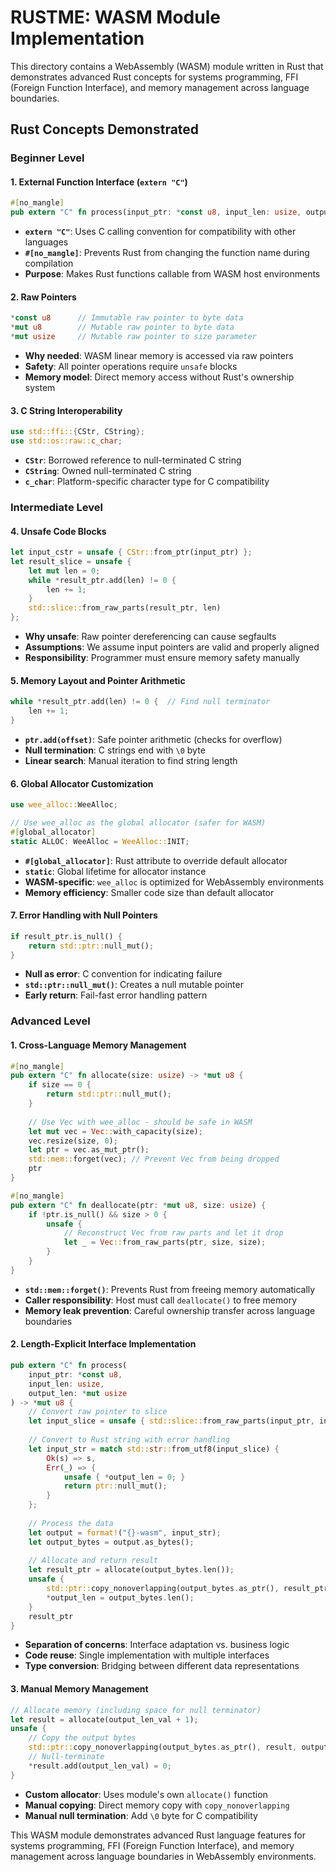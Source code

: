# RUSTME: WASM Module Implementation

This directory contains a WebAssembly (WASM) module written in Rust that demonstrates advanced Rust concepts for systems programming, FFI (Foreign Function Interface), and memory management across language boundaries.

## Rust Concepts Demonstrated

### Beginner Level

#### **1. External Function Interface (`extern "C"`)**
```rust
#[no_mangle]
pub extern "C" fn process(input_ptr: *const u8, input_len: usize, output_len: *mut usize) -> *mut u8
```
- **`extern "C"`**: Uses C calling convention for compatibility with other languages
- **`#[no_mangle]`**: Prevents Rust from changing the function name during compilation
- **Purpose**: Makes Rust functions callable from WASM host environments

#### **2. Raw Pointers**
```rust
*const u8      // Immutable raw pointer to byte data
*mut u8        // Mutable raw pointer to byte data
*mut usize     // Mutable raw pointer to size parameter
```
- **Why needed**: WASM linear memory is accessed via raw pointers
- **Safety**: All pointer operations require `unsafe` blocks
- **Memory model**: Direct memory access without Rust's ownership system

#### **3. C String Interoperability**
```rust
use std::ffi::{CStr, CString};
use std::os::raw::c_char;
```
- **`CStr`**: Borrowed reference to null-terminated C string
- **`CString`**: Owned null-terminated C string
- **`c_char`**: Platform-specific character type for C compatibility

### Intermediate Level

#### **4. Unsafe Code Blocks**
```rust
let input_cstr = unsafe { CStr::from_ptr(input_ptr) };
let result_slice = unsafe {
    let mut len = 0;
    while *result_ptr.add(len) != 0 {
        len += 1;
    }
    std::slice::from_raw_parts(result_ptr, len)
};
```
- **Why unsafe**: Raw pointer dereferencing can cause segfaults
- **Assumptions**: We assume input pointers are valid and properly aligned
- **Responsibility**: Programmer must ensure memory safety manually

#### **5. Memory Layout and Pointer Arithmetic**
```rust
while *result_ptr.add(len) != 0 {  // Find null terminator
    len += 1;
}
```
- **`ptr.add(offset)`**: Safe pointer arithmetic (checks for overflow)
- **Null termination**: C strings end with `\0` byte
- **Linear search**: Manual iteration to find string length

#### **6. Global Allocator Customization**
```rust
use wee_alloc::WeeAlloc;

// Use wee_alloc as the global allocator (safer for WASM)
#[global_allocator]
static ALLOC: WeeAlloc = WeeAlloc::INIT;
```
- **`#[global_allocator]`**: Rust attribute to override default allocator
- **`static`**: Global lifetime for allocator instance
- **WASM-specific**: `wee_alloc` is optimized for WebAssembly environments
- **Memory efficiency**: Smaller code size than default allocator

#### **7. Error Handling with Null Pointers**
```rust
if result_ptr.is_null() {
    return std::ptr::null_mut();
}
```
- **Null as error**: C convention for indicating failure
- **`std::ptr::null_mut()`**: Creates a null mutable pointer
- **Early return**: Fail-fast error handling pattern

### Advanced Level

#### **1. Cross-Language Memory Management**
```rust
#[no_mangle]
pub extern "C" fn allocate(size: usize) -> *mut u8 {
    if size == 0 {
        return std::ptr::null_mut();
    }
    
    // Use Vec with wee_alloc - should be safe in WASM
    let mut vec = Vec::with_capacity(size);
    vec.resize(size, 0);
    let ptr = vec.as_mut_ptr();
    std::mem::forget(vec); // Prevent Vec from being dropped
    ptr
}

#[no_mangle]
pub extern "C" fn deallocate(ptr: *mut u8, size: usize) {
    if !ptr.is_null() && size > 0 {
        unsafe {
            // Reconstruct Vec from raw parts and let it drop
            let _ = Vec::from_raw_parts(ptr, size, size);
        }
    }
}
```
- **`std::mem::forget()`**: Prevents Rust from freeing memory automatically
- **Caller responsibility**: Host must call `deallocate()` to free memory
- **Memory leak prevention**: Careful ownership transfer across language boundaries

#### **2. Length-Explicit Interface Implementation**
```rust
pub extern "C" fn process(
    input_ptr: *const u8, 
    input_len: usize,
    output_len: *mut usize
) -> *mut u8 {
    // Convert raw pointer to slice
    let input_slice = unsafe { std::slice::from_raw_parts(input_ptr, input_len) };
    
    // Convert to Rust string with error handling
    let input_str = match std::str::from_utf8(input_slice) {
        Ok(s) => s,
        Err(_) => {
            unsafe { *output_len = 0; }
            return ptr::null_mut();
        }
    };
    
    // Process the data
    let output = format!("{}-wasm", input_str);
    let output_bytes = output.as_bytes();
    
    // Allocate and return result
    let result_ptr = allocate(output_bytes.len());
    unsafe { 
        std::ptr::copy_nonoverlapping(output_bytes.as_ptr(), result_ptr, output_bytes.len());
        *output_len = output_bytes.len();
    }
    result_ptr
}
```
- **Separation of concerns**: Interface adaptation vs. business logic
- **Code reuse**: Single implementation with multiple interfaces
- **Type conversion**: Bridging between different data representations

#### **3. Manual Memory Management**
```rust
// Allocate memory (including space for null terminator)
let result = allocate(output_len_val + 1);
unsafe {
    // Copy the output bytes
    std::ptr::copy_nonoverlapping(output_bytes.as_ptr(), result, output_len_val);
    // Null-terminate
    *result.add(output_len_val) = 0;
}
```
- **Custom allocator**: Uses module's own `allocate()` function
- **Manual copying**: Direct memory copy with `copy_nonoverlapping`
- **Manual null termination**: Add `\0` byte for C compatibility

This WASM module demonstrates advanced Rust language features for systems programming, FFI (Foreign Function Interface), and memory management across language boundaries in WebAssembly environments.

